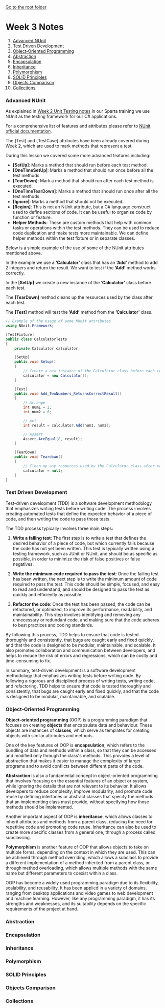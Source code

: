 [Go to the root folder](https://github.com/RicardoGoncalves-CS/Sparta)

# Week 3 Notes

1. [Advanced NUnit](https://github.com/RicardoGoncalves-CS/Sparta/tree/main/Week%203#advanced-nunit)
2. [Test Driven Development](https://github.com/RicardoGoncalves-CS/Sparta/tree/main/Week%203#test-driven-development)
3. [Object-Oriented Programming](https://github.com/RicardoGoncalves-CS/Sparta/tree/main/Week%203#object-oriented-programming)
4. [Abstraction](https://github.com/RicardoGoncalves-CS/Sparta/tree/main/Week%203#abstraction)
5. [Encapsulation](https://github.com/RicardoGoncalves-CS/Sparta/tree/main/Week%203#encapsulation)
6. [Inheritance](https://github.com/RicardoGoncalves-CS/Sparta/tree/main/Week%203#inheritance)
7. [Polymorphism](https://github.com/RicardoGoncalves-CS/Sparta/tree/main/Week%203#polymorphism)
8. [SOLID Principles]()
9. [Objects Comparison]()
10. [Collections]()

### Advanced NUnit

As explained in [Week 2 Unit Testing notes](https://github.com/RicardoGoncalves-CS/Sparta/tree/main/Week%202#2-unit-testing) in our Sparta training we use NUnit as the testing framework for our C# applications.

For a comprehensive list of features and attributes please refer to [NUnit official documentation](https://docs.nunit.org/).

The [Test] and [TestCase] attributes have been already covered during Week 2, which are used to mark methods that represent a test.

During this lesson we covered some more advanced features including:
-	**[SetUp]**: Marks a method that should run before each test method.
-	**[OneTimeSetUp]**: Marks a method that should run once before all the test methods.
-	**[TearDown]**: Mark a method that should run after each test method is executed.
-	**[OneTimeTearDown]**: Marks a method that should run once after all the test methods.
-	**[Ignore]**: Marks a method that should not be executed.
-	**[Region]**: This is not an NUnit attribute, but a C# language construct used to define sections of code. It can be useful to organise code by function or feature.
-	**Helper Methods**: These are custom methods that help with common tasks or operations within the test methods. They can be used to reduce code duplication and make tests more maintainable. We can define helper methods within the test fixture or in separate classes.

Below is a simple example of the use of some of the NUnit attributes mentioned above.

In the example we use a **‘Calculator’** class that has an **‘Add’** method to add 2 integers and return the result. We want to test if the **‘Add’** method works correctly.

In the **[SetUp]** we create a new instance of the **’Calculator’** class before each test.

The **[TearDown]** method cleans up the resources used by the class after each test.

The **[Test]** method will test the **’Add’** method from the **’Calculator’** class.

```C#
// Example of the usage of some NUnit attributes
using NUnit.Framework;

[TestFixture]
public class CalculatorTests
{
    private Calculator calculator;

    [SetUp]
    public void Setup()
    {
        // Create a new instance of the Calculator class before each test
        calculator = new Calculator();
    }

    [Test]
    public void Add_TwoNumbers_ReturnsCorrectResult()
    {
        // Arrange
        int num1 = 2;
        int num2 = 6;

        // Act
        int result = calculator.Add(num1, num2);

        // Assert
        Assert.AreEqual(8, result);
    }

    [TearDown]
    public void Teardown()
    {
        // Clean up any resources used by the Calculator class after each test
        calculator = null;
    }
}
```

### Test Driven Development

Test-driven development (TDD) is a software development methodology that emphasizes writing tests before writing code. The process involves creating automated tests that define the expected behavior of a piece of code, and then writing the code to pass those tests.

The TDD process typically involves three main steps:

1. **Write a failing test**: The first step is to write a test that defines the desired behavior of a piece of code, but which currently fails because the code has not yet been written. This test is typically written using a testing framework, such as JUnit or NUnit, and should be as specific as possible, in order to minimize the risk of false positives or false negatives.

2. **Write the minimum code required to pass the test**: Once the failing test has been written, the next step is to write the minimum amount of code required to pass the test. This code should be simple, focused, and easy to read and understand, and should be designed to pass the test as quickly and efficiently as possible.

3. **Refactor the code**: Once the test has been passed, the code can be refactored, or optimized, to improve its performance, readability, and maintainability. This step involves identifying and removing any unnecessary or redundant code, and making sure that the code adheres to best practices and coding standards.

By following this process, TDD helps to ensure that code is tested thoroughly and consistently, that bugs are caught early and fixed quickly, and that the code is designed to be modular, maintainable, and scalable. It also promotes collaboration and communication between developers, and helps to reduce the risk of errors and regressions, which can be costly and time-consuming to fix.

In summary, test-driven development is a software development methodology that emphasizes writing tests before writing code. By following a rigorous and disciplined process of writing tests, writing code, and refactoring, TDD helps to ensure that code is tested thoroughly and consistently, that bugs are caught early and fixed quickly, and that the code is designed to be modular, maintainable, and scalable.

### Object-Oriented Programming

**Object-oriented programming** (OOP) is a programming paradigm that focuses on creating **objects** that encapsulate data and behaviour. These objects are instances of **classes**, which serve as templates for creating objects with similar attributes and methods.

One of the key features of OOP is **encapsulation**, which refers to the bundling of data and methods within a class, so that they can be accessed and modified only through the class's methods. This provides a level of abstraction that makes it easier to manage the complexity of larger programs and to avoid conflicts between different parts of the code.

**Abstraction** is also a fundamental concept in object-oriented programming that involves focusing on the essential features of an object or system, while ignoring the details that are not relevant to its behavior. It allows developers to reduce complexity, improve modularity, and promote code reuse by defining interfaces or abstract classes that specify the methods that an implementing class must provide, without specifying how those methods should be implemented.

Another important aspect of OOP is **inheritance**, which allows classes to inherit attributes and methods from a parent class, reducing the need for repetitive code and promoting code reuse. Inheritance can also be used to create more specific classes from a general one, through a process called subclassing.

**Polymorphism** is another feature of OOP that allows objects to take on multiple forms, depending on the context in which they are used. This can be achieved through method overriding, which allows a subclass to provide a different implementation of a method inherited from a parent class, or through method overloading, which allows multiple methods with the same name but different parameters to coexist within a class.

OOP has become a widely used programming paradigm due to its flexibility, scalability, and reusability. It has been applied in a variety of domains, ranging from desktop applications and video games to web development and machine learning. However, like any programming paradigm, it has its strengths and weaknesses, and its suitability depends on the specific requirements of the project at hand.

### Abstraction



### Encapsulation



### Inheritance



### Polymorphism



### SOLID Principles



### Objects Comparison



### Collections
